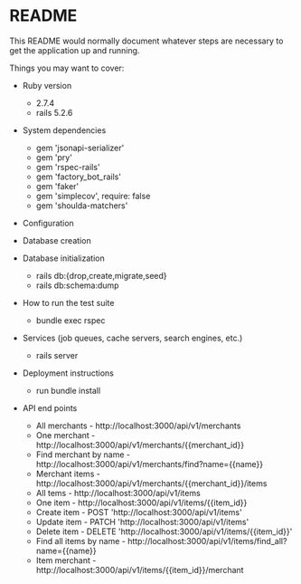 # README

This README would normally document whatever steps are necessary to get the
application up and running.

Things you may want to cover:

* Ruby version

   - 2.7.4
    - rails 5.2.6

* System dependencies

  - gem 'jsonapi-serializer'
  - gem 'pry'
  - gem 'rspec-rails'
  - gem 'factory_bot_rails'
  - gem 'faker'
  - gem 'simplecov', require: false
  - gem 'shoulda-matchers'

* Configuration

* Database creation

* Database initialization

  - rails db:{drop,create,migrate,seed}
  - rails db:schema:dump

* How to run the test suite
   - bundle exec rspec

* Services (job queues, cache servers, search engines, etc.)

  - rails server

* Deployment instructions

  - run bundle install

* API end points

  - All merchants - http://localhost:3000/api/v1/merchants
  - One merchant - http://localhost:3000/api/v1/merchants/{{merchant_id}}
  - Find merchant by name - http://localhost:3000/api/v1/merchants/find?name={{name}}
  - Merchant items - http://localhost:3000/api/v1/merchants/{{merchant_id}}/items
  - All tems - http://localhost:3000/api/v1/items
  - One item - http://localhost:3000/api/v1/items/{{item_id}}
  - Create item - POST 'http://localhost:3000/api/v1/items'
  - Update item - PATCH 'http://localhost:3000/api/v1/items'
  - Delete item - DELETE 'http://localhost:3000/api/v1/items/{{item_id}}'
  - Find all items by name - http://localhost:3000/api/v1/items/find_all?name={{name}}
  - Item merchant - http://localhost:3000/api/v1/items/{{item_id}}/merchant
